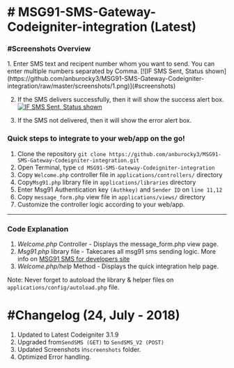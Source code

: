 # # MSG91-SMS-Gateway-Codeigniter-integration (Latest)

<h3>#Screenshots Overview</h3>
1. Enter SMS text and recipent number whom you want to send. You can enter multiple numbers separated by Comma.
[![IF SMS Sent, Status shown](https://github.com/anburocky3/MSG91-SMS-Gateway-Codeigniter-integration/raw/master/screenshots/1.png)](#screenshots)


2. If the SMS delivers successfully, then it will show the success alert box.
[![IF SMS Sent, Status shown](https://github.com/anburocky3/MSG91-SMS-Gateway-Codeigniter-integration/raw/master/screenshots/2.png)](#screenshots)

3. If the SMS not delivered, then it will show the error alert box.


<h3>Quick steps to integrate to your web/app on the go!</h3>
<ol>
	<li> Clone the repository <code>git clone https://github.com/anburocky3/MSG91-SMS-Gateway-Codeigniter-integration.git</code> </li>
	<li> Open Terminal, type <code>cd MSG91-SMS-Gateway-Codeigniter-integration</code> </li>
	<li> Copy <code>Welcome.php</code> controller file in <code>applications/controllers/</code> directory</li>
	<li> Copy<code>Msg91.php</code> library file in <code>applications/libraries</code> directory</li>
	<li> Enter Msg91 Authentication key <code>(Authkey)</code> and <code>Sender ID</code> on <code>line 11,12</code></li>
	<li> Copy <code>message_form.php</code> view file in <code>applications/views/</code> directory</li>
	<li> Customize the controller logic according to your web/app. </li>

</ol>	
<hr>
<h3><strong>Code Explanation</strong></h3>
<ol>
	<li><em>Welcome.php</em> Controller - Displays the message_form.php view page.</li>
	<li><em>Msg91.php</em> library file -  Takecares all msg91 sms sending logic. More info on <a href="https://msg91.com/sms-for-developers" target="_blank">MSG91 SMS for developers site</a></li>
	<li><em>Welcome.php/help</em> Method - Displays the quick integration help page.</li>
</ol>

<p class="mt5">Note: Never forget to autoload the library & helper files on <code>applications/config/autoload.php</code> file.</p>

# #Changelog (24, July - 2018)
<ol>
	<li> Updated to Latest Codeigniter 3.1.9</li>
	<li> Upgraded from<code>SendSMS (GET)</code> to <code>SendSMS_V2 (POST)</code></li>
	<li> Updated Screenshots in<code>screenshots</code> folder.</li>
	<li> Optimized Error handling.</li>
</ol>
